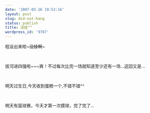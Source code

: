 ```yaml
---
date: '2007-03-16 19:53:16'
layout: post
slug: did-not-hang
status: publish
title: 没挂^^
wordpress_id: '9787'
---
```


程设出来啦~~~没挂啊~~~




 




拔河进四强啦~~~爽！不过每次比完一场就知道至少还有一场...这回又是...




 




明天过生日,今天收到蛋糕一个,不错不错^^




 




明天有篮球赛，今天才第一次摸球，完了完了...
